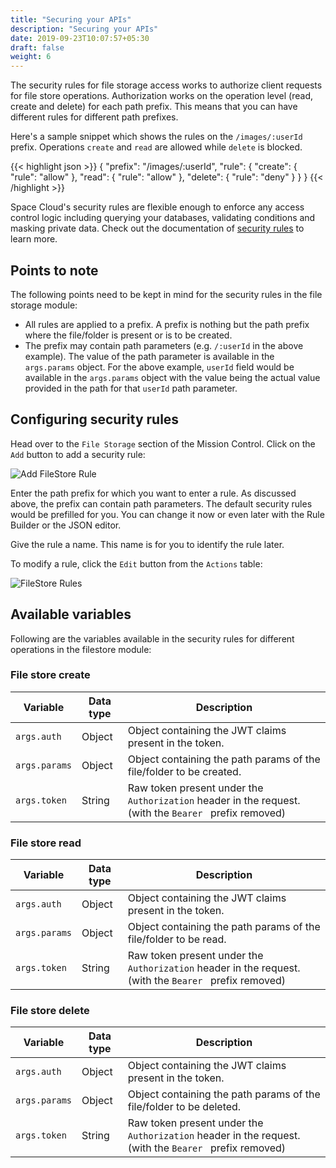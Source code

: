 ```yaml
---
title: "Securing your APIs"
description: "Securing your APIs"
date: 2019-09-23T10:07:57+05:30
draft: false
weight: 6
---
```


The security rules for file storage access works to authorize client requests for file store operations. Authorization works on the operation level (read, create and delete) for each path prefix. This means that you can have different rules for different path prefixes. 

Here's a sample snippet which shows the rules on the `/images/:userId` prefix. Operations `create`  and `read` are allowed while `delete` is blocked.

{{< highlight json >}}
{
  "prefix": "/images/:userId",
  "rule": {
    "create": {
      "rule": "allow"
    },
    "read": {
      "rule": "allow"
    },
   "delete": {
      "rule": "deny"
    }
  }
}
{{< /highlight >}}

Space Cloud's security rules are flexible enough to enforce any access control logic including querying your databases, validating conditions and masking private data. Check out the documentation of [security rules](/security/security-rules/) to learn more.

## Points to note

The following points need to be kept in mind for the security rules in the file storage module:

- All rules are applied to a prefix. A prefix is nothing but the path prefix where the file/folder is present or is to be created.
- The prefix may contain path parameters (e.g. `/:userId` in the above example). The value of the path parameter is available in the `args.params` object. For the above example, `userId` field would be available in the `args.params` object with the value being the actual value provided in the path for that `userId` path parameter.

## Configuring security rules

Head over to the `File Storage` section of the Mission Control. Click on the `Add` button to add a security rule:

![Add FileStore Rule](/images/screenshots/add-filestore-rule.png)

Enter the path prefix for which you want to enter a rule. As discussed above, the prefix can contain path parameters. The default security rules would be prefilled for you. You can change it now or even later with the Rule Builder or the JSON editor.

Give the rule a name. This name is for you to identify the rule later.

To modify a rule, click the `Edit` button from the `Actions` table:

![FileStore Rules](/images/screenshots/filestore-rules.png)

## Available variables

Following are the variables available in the security rules for different operations in the filestore module:

### File store create

| Variable      | Data type | Description                                                                                            |
|---------------|-----------|--------------------------------------------------------------------------------------------------------|
| `args.auth`   | Object    | Object containing the JWT claims present in the token.                                                 |
| `args.params` | Object    | Object containing the path params of the file/folder to be created.                                    |
| `args.token`  | String    | Raw token present under the `Authorization` header in the request. (with the `Bearer ` prefix removed) |

### File store read

| Variable      | Data type | Description                                                                                            |
|---------------|-----------|--------------------------------------------------------------------------------------------------------|
| `args.auth`   | Object    | Object containing the JWT claims present in the token.                                                 |
| `args.params` | Object    | Object containing the path params of the file/folder to be read.                                       |
| `args.token`  | String    | Raw token present under the `Authorization` header in the request. (with the `Bearer ` prefix removed) |

### File store delete

| Variable      | Data type | Description                                                                                            |
|---------------|-----------|--------------------------------------------------------------------------------------------------------|
| `args.auth`   | Object    | Object containing the JWT claims present in the token.                                                 |
| `args.params` | Object    | Object containing the path params of the file/folder to be deleted.                                    |
| `args.token`  | String    | Raw token present under the `Authorization` header in the request. (with the `Bearer ` prefix removed) |